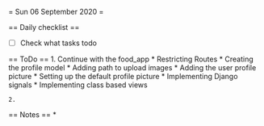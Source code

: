 = Sun 06 September 2020 =

== Daily checklist ==

* [ ] Check what tasks todo

== ToDo ==
    1. Continue with the food_app
		* Restricting Routes
		* Creating the profile model
		* Adding path to upload images
		* Adding the user profile picture
		* Setting up the default profile picture
		* Implementing Django signals
		* Implementing class based views

	2. 

== Notes ==
    *

